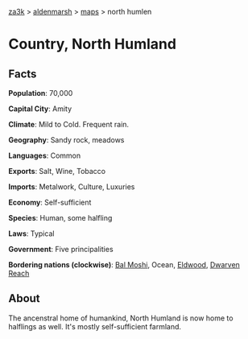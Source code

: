 [za3k](/) > [aldenmarsh](/aldenmarsh) > [maps](maps.md) > north humlen
# Country, North Humland
## Facts
**Population**: 70,000

**Capital City**: Amity

**Climate**: Mild to Cold. Frequent rain.

**Geography**: Sandy rock, meadows

**Languages**: Common

**Exports**: Salt, Wine, Tobacco

**Imports**: Metalwork, Culture, Luxuries

**Economy**: Self-sufficient

**Species**: Human, some halfling

**Laws**: Typical

**Government**: Five principalities

**Bordering nations (clockwise)**: [Bal Moshi](bal_moshi.md), Ocean, [Eldwood](eldwood.md), [Dwarven Reach](dwarven_reach.md)

## About
The ancenstral home of humankind, North Humland is now home to halflings as well. It's mostly self-sufficient farmland.
